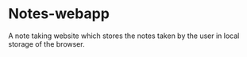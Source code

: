 # Notes-webapp
A note taking website which stores the notes taken by the user in local storage of the browser.

